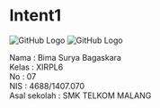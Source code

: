 # Intent1

![GitHub Logo](https://docs.google.com/uc?id=0BxelwmeHfm14MzZfVnhMYXJWM3M)
![GitHub Logo](https://docs.google.com/uc?id=0BxelwmeHfm14LXZLYlFkUGpRRUU)


Nama : Bima Surya Bagaskara <br>
Kelas : XIRPL6<br>
No : 07<br>
NIS : 4688/1407.070<br>
Asal sekolah : SMK TELKOM MALANG <br>
